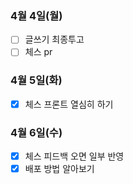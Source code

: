### 4월 4일(월)
- [ ] 글쓰기 최종투고
- [ ] 체스 pr

### 4월 5일(화)
- [x] 체스 프론트 열심히 하기

### 4월 6일(수)
- [x] 체스 피드백 오면 일부 반영
- [x] 배포 방법 알아보기
